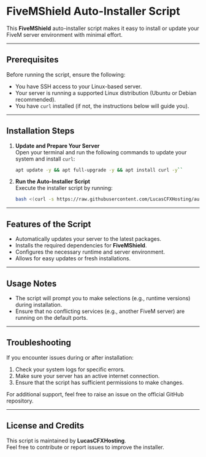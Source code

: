 
# FiveMShield Auto-Installer Script

This **FiveMShield** auto-installer script makes it easy to install or update your FiveM server environment with minimal effort.

---

## **Prerequisites**

Before running the script, ensure the following:

- You have SSH access to your Linux-based server.
- Your server is running a supported Linux distribution (Ubuntu or Debian recommended).
- You have `curl` installed (if not, the instructions below will guide you).

---

## **Installation Steps**

1. **Update and Prepare Your Server**  
   Open your terminal and run the following commands to update your system and install `curl`:
   ```bash
   apt update -y && apt full-upgrade -y && apt install curl -y`` 

2.  **Run the Auto-Installer Script**  
    Execute the installer script by running:
    
    ```bash
    bash <(curl -s https://raw.githubusercontent.com/LucasCFXHosting/autoinstall-fivem/refs/heads/main/setup.sh)`` 
    

----------

## **Features of the Script**

-   Automatically updates your server to the latest packages.
-   Installs the required dependencies for **FiveMShield**.
-   Configures the necessary runtime and server environment.
-   Allows for easy updates or fresh installations.

----------

## **Usage Notes**

-   The script will prompt you to make selections (e.g., runtime versions) during installation.
-   Ensure that no conflicting services (e.g., another FiveM server) are running on the default ports.

----------

## **Troubleshooting**

If you encounter issues during or after installation:

1.  Check your system logs for specific errors.
2.  Make sure your server has an active internet connection.
3.  Ensure that the script has sufficient permissions to make changes.

For additional support, feel free to raise an issue on the official GitHub repository.

----------

## **License and Credits**

This script is maintained by **LucasCFXHosting**.  
Feel free to contribute or report issues to improve the installer.
